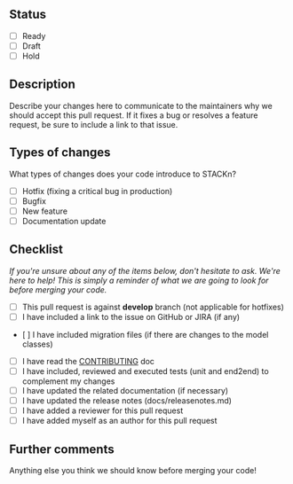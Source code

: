 ## Status

- [ ] Ready
- [ ] Draft
- [ ] Hold

## Description

Describe your changes here to communicate to the maintainers why we should accept this pull request. 
If it fixes a bug or resolves a feature request, be sure to include a link to that issue.

## Types of changes

What types of changes does your code introduce to STACKn?

- [ ] Hotfix (fixing a critical bug in production)
- [ ] Bugfix
- [ ] New feature
- [ ] Documentation update

## Checklist

_If you're unsure about any of the items below, don't hesitate to ask. We're here to help! 
This is simply a reminder of what we are going to look for before merging your code._

- [ ] This pull request is against **develop** branch (not applicable for hotfixes)
- [ ] I have included a link to the issue on GitHub or JIRA (if any)
- [ ] I have included migration files (if there are changes to the model classes)
- [ ] I have read the [CONTRIBUTING](https://github.com/scaleoutsystems/stackn/blob/master/CONTRIBUTING.md) doc
- [ ] I have included, reviewed and executed tests (unit and end2end) to complement my changes
- [ ] I have updated the related documentation (if necessary) 
- [ ] I have updated the release notes (docs/releasenotes.md)
- [ ] I have added a reviewer for this pull request
- [ ] I have added myself as an author for this pull request

## Further comments

Anything else you think we should know before merging your code!
